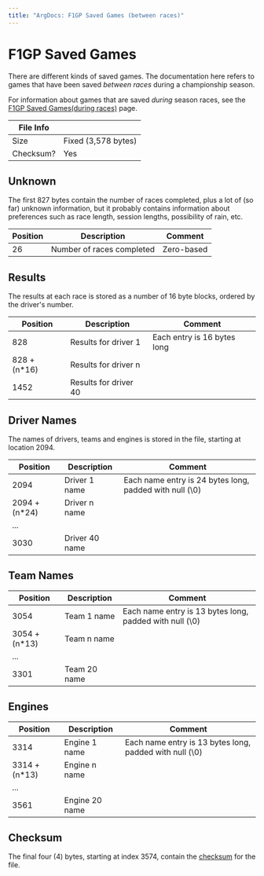 ```yaml
---
title: "ArgDocs: F1GP Saved Games (between races)"
---
```


# F1GP Saved Games

There are different kinds of saved games. The documentation here refers to
games that have been saved _between races_ during a championship season.

For information about games that are saved _during_ season races, see
the [F1GP Saved Games(during races)](/argdocs/file-formats/saves-racing/) page.

<table class="table table-bordered table-striped table--tiny">
    <thead>
    <tr>
        <th>File Info</th>
        <th></th>
    </tr>
    </thead>
    <tbody>
    <tr>
        <td>Size</td>
        <td>Fixed (3,578 bytes)</td>
    </tr>
    <tr>
        <td>Checksum?</td>
        <td>Yes</td>
    </tr>
    </tbody>
</table>


## Unknown

The first 827 bytes contain the number of races completed, plus a lot of
(so far) unknown information, but it probably contains information about preferences
such as race length, session lengths, possibility of rain, etc.

<table class="table table-bordered table-striped table--small">
    <thead>
    <tr>
        <th class="text-right">Position</th>
        <th>Description</th>
        <th>Comment</th>
    </tr>
    </thead>
    <tbody>
    <tr>
        <td class="text-right">26</td>
        <td>Number of races completed</td>
        <td>Zero-based</td>
    </tr>
    </tbody>
</table>


## Results

The results at each race is stored as a number of 16 byte blocks, ordered by the driver's number.

<table class="table table-bordered table-striped table--small">
    <thead>
    <tr>
        <th class="text-right">Position</th>
        <th>Description</th>
        <th>Comment</th>
    </tr>
    </thead>
    <tbody>
    <tr>
        <td class="text-right">828</td>
        <td>Results for driver 1</td>
        <td>Each entry is 16 bytes long</td>
    </tr>
    <tr>
        <td class="text-right">828 + (n*16)</td>
        <td>Results for driver n</td>
        <td></td>
    </tr>
    <tr>
        <td class="text-right">1452</td>
        <td>Results for driver 40</td>
        <td></td>
    </tr>
    </tbody>
</table>


## Driver Names

The names of drivers, teams and engines is stored in the file, starting at location 2094.

<table class="table table-bordered table-striped table--small">
    <thead>
    <tr>
        <th class="text-right">Position</th>
        <th>Description</th>
        <th>Comment</th>
    </tr>
    </thead>
    <tbody>
    <tr>
        <td class="text-right">2094</td>
        <td>Driver 1 name</td>
        <td>Each name entry is 24 bytes long, padded with null (\0)</td>
    </tr>
    <tr>
        <td class="text-right">2094 + (n*24)</td>
        <td>Driver n name</td>
        <td></td>
    </tr>
    <tr>
        <td class="text-right">...</td>
        <td></td>
        <td></td>
    </tr>
    <tr>
        <td class="text-right">3030</td>
        <td>Driver 40 name</td>
        <td></td>
    </tr>
    </tbody>
</table>


## Team Names

<table class="table table-bordered table-striped table--small">
    <thead>
    <tr>
        <th class="text-right">Position</th>
        <th>Description</th>
        <th>Comment</th>
    </tr>
    </thead>
    <tbody>
    <tr>
        <td class="text-right">3054</td>
        <td>Team 1 name</td>
        <td>Each name entry is 13 bytes long, padded with null (\0)</td>
    </tr>
    <tr>
        <td class="text-right">3054 + (n*13)</td>
        <td>Team n name</td>
        <td></td>
    </tr>
    <tr>
        <td class="text-right">...</td>
        <td></td>
        <td></td>
    </tr>
    <tr>
        <td class="text-right">3301</td>
        <td>Team 20 name</td>
        <td></td>
    </tr>
    </tbody>
</table>


## Engines

<table class="table table-bordered table-striped table--small">
    <thead>
    <tr>
        <th class="text-right">Position</th>
        <th>Description</th>
        <th>Comment</th>
    </tr>
    </thead>
    <tbody>
    <tr>
        <td class="text-right">3314</td>
        <td>Engine 1 name</td>
        <td>Each name entry is 13 bytes long, padded with null (\0)</td>
    </tr>
    <tr>
        <td class="text-right">3314 + (n*13)</td>
        <td>Engine n name</td>
        <td></td>
    </tr>
    <tr>
        <td class="text-right">...</td>
        <td></td>
        <td></td>
    </tr>
    <tr>
        <td class="text-right">3561</td>
        <td>Engine 20 name</td>
        <td></td>
    </tr>
    </tbody>
</table>


## Checksum

The final four (4) bytes, starting at index 3574, contain
the [checksum](/argdocs/misc/checksum/) for the file.
